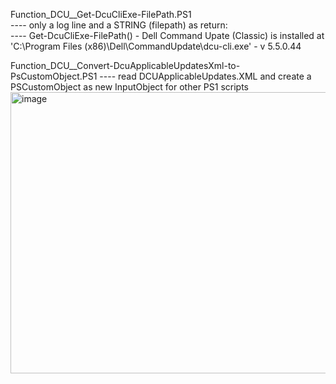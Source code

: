 Function_DCU__Get-DcuCliExe-FilePath.PS1     
---- only a log line and a STRING (filepath) as return:  
---- Get-DcuCliExe-FilePath() - Dell Command Upate (Classic) is installed at 'C:\Program Files (x86)\Dell\CommandUpdate\dcu-cli.exe' - v 5.5.0.44


Function_DCU__Convert-DcuApplicableUpdatesXml-to-PsCustomObject.PS1
---- read DCUApplicableUpdates.XML and create a PSCustomObject as new InputObject for other PS1 scripts
<img width="1986" height="450" alt="image" src="https://github.com/user-attachments/assets/e1eb8725-ee0e-4940-b304-5fc7dc919aea" />

